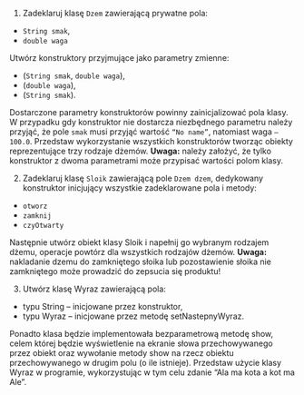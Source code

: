 1. Zadeklaruj klasę `Dzem` zawierającą prywatne pola:
 - `String smak`,
 - `double waga`

Utwórz konstruktory przyjmujące jako parametry zmienne:
 - (`String smak`, `double waga`),
 - (`double waga`),
 - (`String smak`).

Dostarczone parametry konstruktorów powinny zainicjalizować pola klasy. W przypadku gdy konstruktor nie dostarcza niezbędnego parametru należy przyjąć, że pole `smak` musi przyjąć wartość `“No name”`, natomiast waga `– 100.0`. Przedstaw wykorzystanie wszystkich konstruktorów tworząc obiekty reprezentujące trzy rodzaje dżemów. **Uwaga:** należy założyć, że tylko konstruktor z dwoma parametrami może przypisać wartości polom klasy.

2. Zadeklaruj klasę `Sloik` zawierającą pole `Dzem dzem`, dedykowany konstruktor inicjujący wszystkie zadeklarowane pola i metody:
 - `otworz`
 - `zamknij`
 - `czyOtwarty`

Następnie utwórz obiekt klasy Sloik i napełnij go wybranym rodzajem dżemu, operacje powtórz dla wszystkich rodzajów dżemów. **Uwaga:** nakladanie dzemu do zamkniętego słoika lub pozostawienie słoika nie zamkniętego może prowadzić do zepsucia się produktu!

3. Utwórz klasę Wyraz zawierającą pola:
 - typu String – inicjowane przez konstruktor,
 - typu Wyraz – inicjowane przez metodę setNastepnyWyraz.

Ponadto klasa będzie implementowała bezparametrową metodę show, celem której będzie wyświetlenie na ekranie słowa przechowywanego przez obiekt oraz wywołanie metody show na rzecz obiektu przechowywanego w drugim polu (o ile istnieje). Przedstaw użycie klasy Wyraz w programie, wykorzystując w tym celu zdanie “Ala ma kota a kot ma Ale”.
